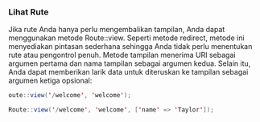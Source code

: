 ### Lihat Rute
Jika rute Anda hanya perlu mengembalikan tampilan, Anda dapat menggunakan metode Route::view. Seperti metode redirect, metode ini menyediakan pintasan sederhana sehingga Anda tidak perlu menentukan rute atau pengontrol penuh. Metode tampilan menerima URI sebagai argumen pertama dan nama tampilan sebagai argumen kedua. Selain itu, Anda dapat memberikan larik data untuk diteruskan ke tampilan sebagai argumen ketiga opsional:
```java
oute::view('/welcome', 'welcome');

Route::view('/welcome', 'welcome', ['name' => 'Taylor']);
```
